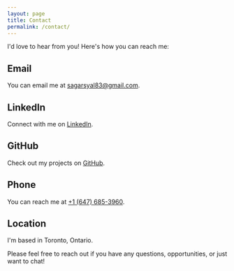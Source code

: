 ```yaml
---
layout: page
title: Contact
permalink: /contact/
---
```


I'd love to hear from you! Here's how you can reach me:

## Email

You can email me at [sagarsyal83@gmail.com](mailto:sagarsyal83@gmail.com).

## LinkedIn

Connect with me on [LinkedIn](https://www.linkedin.com/in/sagar-syal).

## GitHub

Check out my projects on [GitHub](https://github.com/Sugar873).

## Phone

You can reach me at [+1 (647) 685-3960](tel:+16476853960).

## Location

I'm based in Toronto, Ontario.

Please feel free to reach out if you have any questions, opportunities, or just want to chat!